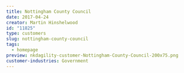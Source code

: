 ```yaml
---
title: Nottingham County Council
date: 2017-04-24
creator: Martin Hinshelwood
id: "11825"
type: customers
slug: nottingham-county-council
tags:
  - homepage
preview: nkdagility-customer-Nottingham-County-Council-200x75.png
customer-industries: Government
---
```

